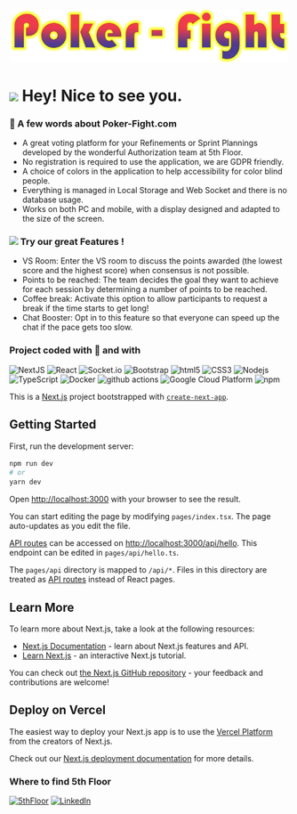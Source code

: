 <p align="center"><a href="https://www.poker-fight.com/" target="_blank"><img src="https://github.com/5thfloor-be/poker-fight/blob/e04c4ec85f26fad18cc85bbee9d2c3df24f72fc9/public/images/logo-project.webp" width="500"></a></p>

<h1><img src="https://emojis.slackmojis.com/emojis/images/1531849430/4246/blob-sunglasses.gif?1531849430" width="30"/> Hey! Nice to see you.</h1>

<h3>🚀 A few words about Poker-Fight.com</h3>
<ul>
<li>A great voting platform for your Refinements or Sprint Plannings developed by the wonderful Authorization team at 5th Floor.</li>
<li>No registration is required to use the application, we are GDPR friendly.</li>
<li>A choice of colors in the application to help accessibility for color blind people.</li>
<li>Everything is managed in Local Storage and Web Socket and there is no database usage.</li>
<li>Works on both PC and mobile, with a display designed and adapted to the size of the screen.</li>
</ul>

<h3><img
src="https://github.com/blackcater/blackcater/raw/main/images/Hi.gif" height="32" /> Try our great Features !</h3>
<ul>
<li>VS Room: Enter the VS room to discuss the points awarded (the lowest score and the highest score) when consensus is not possible.</li>
<li>Points to be reached: The team decides the goal they want to achieve for each session by determining a number of points to be reached.</li>
<li>Coffee break: Activate this option to allow participants to request a break if the time starts to get long!</li>
<li>Chat Booster: Opt in to this feature so that everyone can speed up the chat if the pace gets too slow.</li>
</ul>

<h3>Project coded with 🍕 and with</h3>
<p>
  <img alt="NextJS" src="https://img.shields.io/badge/Next-black?style=for-the-badge&logo=next.js&logoColor=white" height="20"/>
  <img alt="React" src="https://img.shields.io/badge/-React-45b8d8?style=flat-square&logo=react&logoColor=white" />
  <img alt="Socket.io" src="https://img.shields.io/badge/Socket.io-black?style=for-the-badge&logo=socket.io&badgeColor=010101" height="20"/>
  <img alt="Bootstrap" src="https://img.shields.io/badge/bootstrap-%23563D7C.svg?style=for-the-badge&logo=bootstrap&logoColor=white" height="20"/>
  <img alt="html5" src="https://img.shields.io/badge/-HTML5-E34F26?style=flat-square&logo=html5&logoColor=white" />
  <img alt="CSS3" src="https://img.shields.io/badge/css3-%231572B6.svg?style=for-the-badge&logo=css3&logoColor=white" height="20"/>
  <img alt="Nodejs" src="https://img.shields.io/badge/-Nodejs-43853d?style=flat-square&logo=Node.js&logoColor=white" />
  <img alt="TypeScript" src="https://img.shields.io/badge/-TypeScript-007ACC?style=flat-square&logo=typescript&logoColor=white" />
  <img alt="Docker" src="https://img.shields.io/badge/-Docker-46a2f1?style=flat-square&logo=docker&logoColor=white" />
  <img alt="github actions" src="https://img.shields.io/badge/github-%23121011.svg?style=for-the-badge&logo=github&logoColor=white" height="20"/>
  <img alt="Google Cloud Platform" src="https://img.shields.io/badge/-Google_Cloud_Platform-1a73e8?style=flat-square&logo=google-cloud&logoColor=white" /> 
  <img alt="npm" src="https://img.shields.io/badge/-NPM-CB3837?style=flat-square&logo=npm&logoColor=white" />
</p>






This is a [Next.js](https://nextjs.org/) project bootstrapped with [`create-next-app`](https://github.com/vercel/next.js/tree/canary/packages/create-next-app).

## Getting Started

First, run the development server:

```bash
npm run dev
# or
yarn dev
```

Open [http://localhost:3000](http://localhost:3000) with your browser to see the result.

You can start editing the page by modifying `pages/index.tsx`. The page auto-updates as you edit the file.

[API routes](https://nextjs.org/docs/api-routes/introduction) can be accessed on [http://localhost:3000/api/hello](http://localhost:3000/api/hello). This endpoint can be edited in `pages/api/hello.ts`.

The `pages/api` directory is mapped to `/api/*`. Files in this directory are treated as [API routes](https://nextjs.org/docs/api-routes/introduction) instead of React pages.

## Learn More

To learn more about Next.js, take a look at the following resources:

- [Next.js Documentation](https://nextjs.org/docs) - learn about Next.js features and API.
- [Learn Next.js](https://nextjs.org/learn) - an interactive Next.js tutorial.

You can check out [the Next.js GitHub repository](https://github.com/vercel/next.js/) - your feedback and contributions are welcome!

## Deploy on Vercel

The easiest way to deploy your Next.js app is to use the [Vercel Platform](https://vercel.com/new?utm_medium=default-template&filter=next.js&utm_source=create-next-app&utm_campaign=create-next-app-readme) from the creators of Next.js.

Check out our [Next.js deployment documentation](https://nextjs.org/docs/deployment) for more details.

<h3>Where to find 5th Floor</h3>
<p>
  <a href="https://5thfloor.be/" target="_blank"><img alt="5thFloor" src="https://5thfloor.be/wp-content/uploads/2020/04/5F_logo.svg" height="30" /></a> <a href="https://www.linkedin.com/company/5th-floor-software" target="_blank"><img alt="LinkedIn" src="https://img.shields.io/badge/linkedin-%230077B5.svg?&style=for-the-badge&logo=linkedin&logoColor=white"/></a>
</p>
